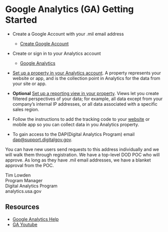 # Google Analytics (GA) Getting Started

* Create a Google Account with your .mil email address
    * [Create Google Account](https://accounts.google.com/SignUpWithoutGmail)
* Create or sign in to your Analytics account
    * [Google Analytics](http://www.google.com/analytics/)
* [Set up a property in your Analytics account](https://support.google.com/analytics/answer/1042508). A property represents your website or app, and is the collection point in Analytics for the data from your site or app.
* **Optional** [Set up a reporting view in your property](https://support.google.com/analytics/answer/1009714). Views let you create filtered perspectives of your data; for example, all data except from your company’s internal IP addresses, or all data associated with a specific sales region.
* Follow the instructions to add the tracking code to your [website](https://support.google.com/analytics/answer/1008080) or mobile app so you can collect data in you Analytics property.

* To gain access to the DAP(Digital Analytics Program) email [dap@support.digitalgov.gov](dap@support.digitalgov.gov).

You can have new users send requests to this address individually and we will walk them through registration. We have a top-level DOD POC who will approve. As long as they have .mil email addresses, we have a blanket approval from the POC.

Tim Lowden <br/>
Program Manager<br/>
Digital Analytics Program<br/>
analytics.usa.gov


## Resources

* [Google Analytics Help](https://support.google.com/analytics/answer/1008015?hl=en)
* [GA Youtube](https://www.youtube.com/watch?v=lZf3YYkIg8w)
